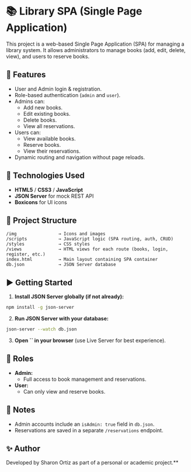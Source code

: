 # 📚 Library SPA (Single Page Application)

This project is a web-based Single Page Application (SPA) for managing a library system. It allows administrators to manage books (add, edit, delete, view), and users to reserve books.

## 🚀 Features

- User and Admin login & registration.
- Role-based authentication (`admin` and `user`).
- Admins can:
  - Add new books.
  - Edit existing books.
  - Delete books.
  - View all reservations.
- Users can:
  - View available books.
  - Reserve books.
  - View their reservations.
- Dynamic routing and navigation without page reloads.

## 💠 Technologies Used

- **HTML5** / **CSS3** / **JavaScript**
- **JSON Server** for mock REST API
- **Boxicons** for UI icons

## 📁 Project Structure

```
/img                → Icons and images
/scripts            → JavaScript logic (SPA routing, auth, CRUD)
/styles             → CSS styles
/views              → HTML views for each route (books, login, register, etc.)
index.html          → Main layout containing SPA container
db.json             → JSON Server database
```

## ▶️ Getting Started

1. **Install JSON Server globally (if not already):**

```bash
npm install -g json-server
```

2. **Run JSON Server with your database:**

```bash
json-server --watch db.json
```

3. **Open ****\`\`**** in your browser** (use Live Server for best experience).

## 🔐 Roles

- **Admin:**
  - Full access to book management and reservations.
- **User:**
  - Can only view and reserve books.

## 📌 Notes

- Admin accounts include an `isAdmin: true` field in `db.json`.
- Reservations are saved in a separate `/reservations` endpoint.

## ✨ Author

Developed by Sharon Ortiz as part of a personal or academic project.\*\*


